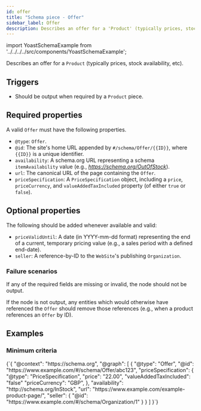 ```yaml
---
id: offer
title: "Schema piece - Offer"
sidebar_label: Offer
description: Describes an offer for a 'Product' (typically prices, stock availability, etc).
---
```

import YoastSchemaExample from '../../../../src/components/YoastSchemaExample';

Describes an offer for a `Product` (typically prices, stock availability, etc).

## Triggers
* Should be output when required by a `Product` piece.

## Required properties
A valid `Offer` must have the following properties.

* `@type`: `Offer`.
* `@id`: The site's home URL appended by `#/schema/Offer/{{ID}}`, where `{{ID}}` is a unique identifier.
* `availability`: A schema.org URL representing a schema `itemAvailability` value (e.g., *https://schema.org/OutOfStock*).
* `url`: The canonical URL of the page containing the `Offer`.
* `priceSpecification`: A `PriceSpecification` object, including a `price`, `priceCurrency`, and `valueAddedTaxIncluded` property (of either `true` or `false`).

## Optional properties
The following should be added whenever available and valid:

* `priceValidUntil`: A date (in YYYY-mm-dd format) representing the end of a current, temporary pricing value (e.g., a sales period with a defined end-date).
* `seller`: A reference-by-ID to the `WebSite`'s publishing `Organization`.

### Failure scenarios
If any of the required fields are missing or invalid, the node should not be output.

If the node is not output, any entities which would otherwise have referenced the `Offer` should remove those references (e.g., when a product references an  `Offer` by ID).

## Examples

### Minimum criteria

<YoastSchemaExample>
{`{
      "@context": "https://schema.org",
      "@graph": [
          {
              "@type": "Offer",
              "@id": "https://www.example.com/#/schema/Offer/abc123",
              "priceSpecification": {
                  "@type": "PriceSpecification",
                  "price": "22.00",
                  "valueAddedTaxIncluded": "false"              
                  "priceCurrency": "GBP",
              },
              "availability": "http://schema.org/InStock",
              "url": "https://www.example.com/example-product-page/",
              "seller": {
                  "@id": "https://www.example.com/#/schema/Organization/1"
              }
          }
      ]
  }`}
</YoastSchemaExample>
